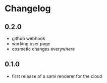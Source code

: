 # Changelog

## 0.2.0

* github webhook
* working user page
* cosmetic changes everywhere

## 0.1.0

* first release of a sami renderer for the cloud
